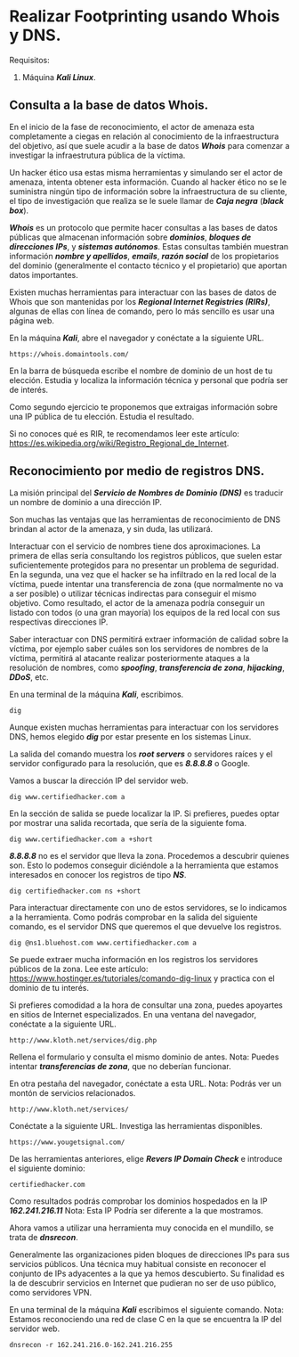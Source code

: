 # Realizar Footprinting usando Whois y DNS.

Requisitos:
1. Máquina ***Kali Linux***.



## Consulta a la base de datos Whois.

En el inicio de la fase de reconocimiento, el actor de amenaza esta completamente a ciegas en relación al conocimiento de la infraestructura del objetivo, así que suele acudir a la base de datos ***Whois*** para comenzar a investigar la infraestrutura pública de la víctima.

Un hacker ético usa estas misma herramientas y simulando ser el actor de amenaza, intenta obtener esta información. Cuando al hacker ético no se le suministra ningún tipo de información sobre la infraestructura de su cliente, el tipo de investigación que realiza se le suele llamar de  ***Caja negra*** (***black box***).

***Whois*** es un protocolo que permite hacer consultas a las bases de datos públicas que almacenan información sobre ***dominios***, ***bloques de direcciones IPs***, y ***sistemas autónomos***. Estas consultas también muestran información ***nombre y apellidos***, ***emails***, ***razón social*** de los propietarios del dominio (generalmente el contacto técnico y el propietario) que aportan datos importantes.

Existen muchas herramientas para interactuar con las bases de datos de Whois que son mantenidas por los ***Regional Internet Registries (RIRs)***, algunas de ellas con línea de comando, pero lo más sencillo es usar una página web. 

En la máquina ***Kali***, abre el navegador y conéctate a la siguiente URL.
```
https://whois.domaintools.com/
```

En la barra de búsqueda escribe el nombre de dominio de un host de tu elección. Estudia y localiza la información técnica y personal que podría ser de interés.

Como segundo ejercicio te proponemos que extraigas información sobre una IP pública de tu elección. Estudia el resultado.

Si no conoces qué es RIR, te recomendamos leer este artículo: https://es.wikipedia.org/wiki/Registro_Regional_de_Internet.

## Reconocimiento por medio de registros DNS.

La misión principal del ***Servicio de Nombres de Dominio (DNS)*** es traducir un nombre de dominio a una dirección IP. 

Son muchas las ventajas que las herramientas de reconocimiento de DNS brindan al actor de la amenaza, y sin duda, las utilizará.

Interactuar con el servicio de nombres tiene dos aproximaciones. La primera de ellas sería consultando los registros públicos, que suelen estar suficientemente protegidos para no presentar un problema de seguridad. En la segunda, una vez que el hacker se ha infiltrado en la red local de la víctima, puede intentar una transferencia de zona (que normalmente no va a ser posible) o utilizar técnicas indirectas para conseguir el mismo objetivo. Como resultado, el actor de la amenaza podría conseguir un listado con todos (o una gran mayoría) los equipos de la red local con sus respectivas direcciones IP.

Saber interactuar con DNS permitirá extraer información de calidad sobre la víctima, por ejemplo saber cuáles son los servidores de nombres  de la víctima, permitirá al atacante realizar posteriormente ataques a la resolución de nombres, como ***spoofing***, ***transferencia de zona***, ***hijacking***, ***DDoS***, etc.

En una terminal de la máquina ***Kali***, escribimos.
```
dig
```

Aunque existen muchas herramientas para interactuar con los servidores DNS, hemos elegido ***dig*** por estar presente en los sistemas Linux.

La salida del comando muestra los ***root servers*** o servidores raíces y el servidor configurado para la resolución, que es ***8.8.8.8*** o Google.

Vamos a buscar la dirección IP del servidor web. 
```
dig www.certifiedhacker.com a
```

En la sección de salida se puede localizar la IP. Si prefieres, puedes optar por mostrar una salida recortada, que sería de la siguiente foma.
```
dig www.certifiedhacker.com a +short
```

***8.8.8.8*** no es el servidor que lleva la zona. Procedemos a descubrir quienes son.
Esto lo podemos conseguir diciéndole a la herramienta que estamos interesados en conocer los registros de tipo ***NS***.
```
dig certifiedhacker.com ns +short
```

Para interactuar directamente con uno de estos servidores, se lo indicamos a la herramienta. Como podrás comprobar en la salida del siguiente comando, es el servidor DNS que queremos el que devuelve los registros.
```
dig @ns1.bluehost.com www.certifiedhacker.com a
```

Se puede extraer mucha información en los registros los servidores públicos de la zona. Lee este artículo: https://www.hostinger.es/tutoriales/comando-dig-linux y practica con el dominio de tu interés.

Si prefieres comodidad a la hora de consultar una zona, puedes apoyartes en sitios de Internet especializados. En una ventana del navegador, conéctate a la siguiente URL.
```
http://www.kloth.net/services/dig.php
```

Rellena el formulario y consulta el mismo dominio de antes.
Nota: Puedes intentar ***transferencias de zona***, que no deberían funcionar.

En otra pestaña del navegador, conéctate a esta URL.
Nota: Podrás ver un montón de servicios relacionados.
```
http://www.kloth.net/services/
```

Conéctate a la siguiente URL. Investiga las herramientas disponibles.
```
https://www.yougetsignal.com/
```

De las herramientas anteriores, elige ***Revers IP Domain Check*** e introduce el siguiente dominio:
```
certifiedhacker.com
```

Como resultados podrás comprobar los dominios hospedados en la IP ***162.241.216.11***
Nota: Esta IP Podría ser diferente a la que mostramos.

Ahora vamos a utilizar una herramienta muy conocida en el mundillo, se trata de ***dnsrecon***.

Generalmente las organizaciones piden bloques de direcciones IPs para sus servicios públicos. Una técnica muy habitual consiste en reconocer el conjunto de IPs adyacentes a la que ya hemos descubierto. Su finalidad es la de descubrir servicios en Internet que pudieran no ser de uso público, como servidores VPN.

En una terminal de la máquina ***Kali*** escribimos el siguiente comando.
Nota: Estamos reconociendo una red de clase C en la que se encuentra la IP del servidor web.
```
dnsrecon -r 162.241.216.0-162.241.216.255
```





